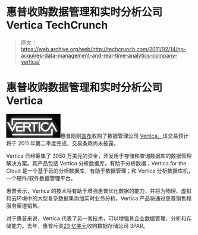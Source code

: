 # 惠普收购数据管理和实时分析公司 Vertica TechCrunch

> 原文：<https://web.archive.org/web/http://techcrunch.com/2011/02/14/hp-acquires-data-management-and-real-time-analytics-company-vertica/>

# 惠普收购数据管理和实时分析公司 Vertica

![](img/356cee41427425446c575fd52b29f7ad.png)惠普刚刚[宣布](https://web.archive.org/web/20230203002434/http://www.businesswire.com/news/home/20110214006220/en/HP-Acquire-Vertica-Customers-Analyze-Massive-Amounts)收购了数据管理公司 [Vertica。](https://web.archive.org/web/20230203002434/http://www.vertica.com/)该交易预计将于 2011 年第二季度完成，交易条款尚未披露。

Vertica 已经筹集了 3050 万美元的资金，开发用于存储和查询数据库的数据管理解决方案。其产品包括 Vertica 分析数据库，有助于分析数据；Vertica for the Cloud 是一个基于云的分析数据库，有助于数据管理；和 Vertica 分析数据库机，一个硬件/软件数据管理平台。

惠普表示，Vertica 的技术将有助于增强惠普优化数据的能力，并将为物理、虚拟和云环境中的大型复杂数据集添加实时业务分析。Vertica 产品将通过惠普销售和服务渠道销售。

对于惠普来说，Vertica 代表了另一套技术，可以增强其企业数据管理、分析和存储能力。去年，惠普斥资[23 亿美元](https://web.archive.org/web/20230203002434/https://techcrunch.com/2010/09/02/done-deal-hp-gets-3par-for-2-35-billion-in-cash/)收购数据存储公司 3PAR。